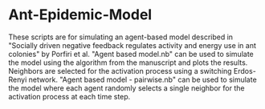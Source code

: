# Ant-Epidemic-Model
These scripts are for simulating an agent-based model described in "Socially driven negative feedback regulates activity and energy use in ant colonies" by Porfiri et al. 
"Agent based model.nb" can be used to simulate the model using the algorithm from the manuscript and plots the results. Neighbors are selected for the activation process using a switching Erdos-Renyi network. 
"Agent based model -  pairwise.nb" can be used to simulate the model where each agent randomly selects a single neighbor for the activation process at each time step.
